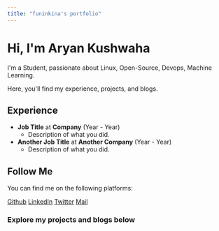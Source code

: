 ```yaml
---
title: "funinkina's portfolio"
---
```

# Hi, I'm Aryan Kushwaha

I'm a Student, passionate about Linux, Open-Source, Devops, Machine Learning.

Here, you'll find my experience, projects, and blogs.


## Experience
- **Job Title** at **Company** (Year - Year)
  - Description of what you did.
- **Another Job Title** at **Another Company** (Year - Year)
  - Description of what you did.

## Follow Me

You can find me on the following platforms: 

[Github](https://github.com/funinkina)  [LinkedIn](https://www.linkedin.com/funinkina)  [Twitter](https://x.com/funinkina)  [Mail](mailto:aryankushwaha3101@gmail.com)


### Explore my projects and blogs below
